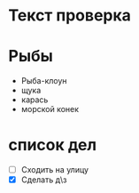 # Текст проверка

# Рыбы
* Рыба-клоун
* щука
* карась
* морской конек

# список дел
* [ ] Сходить на улицу
* [x] Сделать д\з
